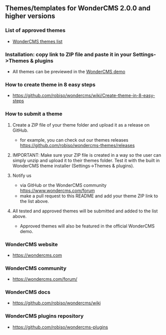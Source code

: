 ## Themes/templates for WonderCMS 2.0.0 and higher versions

### List of approved themes
- [WonderCMS themes list](https://www.wondercms.com/themes)

### Installation: copy link to ZIP file and paste it in your Settings->Themes & plugins
- All themes can be previewed in the [WonderCMS demo](https://www.wondercms.com/demo)

### How to create theme in 8 easy steps
- https://github.com/robiso/wondercms/wiki/Create-theme-in-8-easy-steps

### How to submit a theme
1. Create a ZIP file of your theme folder and upload it as a release on GitHub.
   - for example, you can check out our themes releases https://github.com/robiso/wondercms-themes/releases
   
2. IMPORTANT: Make sure your ZIP file is created in a way so the user can simply unzip and upload it to their themes folder. Test it with the built in WonderCMS theme installer (Settings->Themes & plugins).

3. Notify us
   - via GitHub or the WonderCMS community https://www.wondercms.com/forum
   - make a pull request to this README and add your theme ZIP link to the list above.

4. All tested and approved themes will be submitted and added to the list above.
   - Approved themes will also be featured in the official WonderCMS demo.

### WonderCMS website
- https://wondercms.com

### WonderCMS community
- https://wondercms.com/forum/

### WonderCMS docs
- https://github.com/robiso/wondercms/wiki

### WonderCMS plugins repository
- https://github.com/robiso/wondercms-plugins
